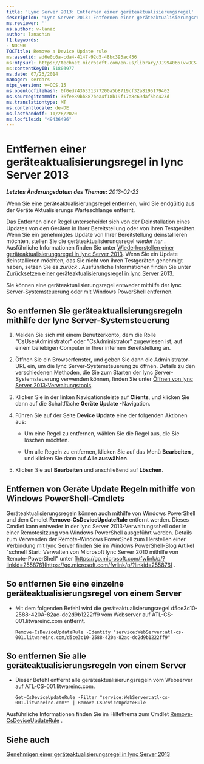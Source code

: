 ```yaml
---
title: 'Lync Server 2013: Entfernen einer geräteaktualisierungsregel'
description: 'Lync Server 2013: Entfernen einer geräteaktualisierungsregel'
ms.reviewer: ''
ms.author: v-lanac
author: lanachin
f1.keywords:
- NOCSH
TOCTitle: Remove a Device Update rule
ms:assetid: ad6e0c6a-cda4-4147-92d5-48bc393ac456
ms:mtpsurl: https://technet.microsoft.com/en-us/library/JJ994066(v=OCS.15)
ms:contentKeyID: 51803977
ms.date: 07/23/2014
manager: serdars
mtps_version: v=OCS.15
ms.openlocfilehash: 0f0ed7436331377200a5b8719cf32a8195179402
ms.sourcegitcommit: 36fee89bb887bea4f18b19f17a8c69daf5bc423d
ms.translationtype: MT
ms.contentlocale: de-DE
ms.lasthandoff: 11/26/2020
ms.locfileid: "49436496"
---
```

# <a name="remove-a-device-update-rule-in-lync-server-2013"></a>Entfernen einer geräteaktualisierungsregel in lync Server 2013

<div data-xmlns="http://www.w3.org/1999/xhtml">

<div class="topic" data-xmlns="http://www.w3.org/1999/xhtml" data-msxsl="urn:schemas-microsoft-com:xslt" data-cs="https://msdn.microsoft.com/">

<div data-asp="https://msdn2.microsoft.com/asp">



</div>

<div id="mainSection">

<div id="mainBody">

<span> </span>

_**Letztes Änderungsdatum des Themas:** 2013-02-23_

Wenn Sie eine geräteaktualisierungsregel entfernen, wird Sie endgültig aus der Geräte Aktualisierungs Warteschlange entfernt.

Das Entfernen einer Regel unterscheidet sich von der Deinstallation eines Updates von den Geräten in Ihrer Bereitstellung oder von ihren Testgeräten. Wenn Sie ein genehmigtes Update von Ihrer Bereitstellung deinstallieren möchten, stellen Sie die geräteaktualisierungsregel *wieder her* . Ausführliche Informationen finden Sie unter [Wiederherstellen einer geräteaktualisierungsregel in lync Server 2013](lync-server-2013-restore-a-device-update-rule.md). Wenn Sie ein Update deinstallieren möchten, das Sie nicht von ihren Testgeräten genehmigt haben, setzen Sie es *zurück* . Ausführliche Informationen finden Sie unter [Zurücksetzen einer geräteaktualisierungsregel in lync Server 2013](lync-server-2013-reset-a-device-update-rule.md).

Sie können eine geräteaktualisierungsregel entweder mithilfe der lync Server-Systemsteuerung oder mit Windows PowerShell entfernen.

<div>

## <a name="to-remove-device-update-rules-by-using-lync-server-control-panel"></a>So entfernen Sie geräteaktualisierungsregeln mithilfe der lync Server-Systemsteuerung

1.  Melden Sie sich mit einem Benutzerkonto, dem die Rolle "CsUserAdministrator" oder "CsAdministrator" zugewiesen ist, auf einem beliebigen Computer in Ihrer internen Bereitstellung an.

2.  Öffnen Sie ein Browserfenster, und geben Sie dann die Administrator-URL ein, um die lync Server-Systemsteuerung zu öffnen. Details zu den verschiedenen Methoden, die Sie zum Starten der lync Server-Systemsteuerung verwenden können, finden Sie unter [Öffnen von lync Server 2013-Verwaltungstools](lync-server-2013-open-lync-server-administrative-tools.md).

3.  Klicken Sie in der linken Navigationsleiste auf **Clients**, und klicken Sie dann auf die Schaltfläche **Geräte Update** -Navigation.

4.  Führen Sie auf der Seite **Device Update** eine der folgenden Aktionen aus:
    
      - Um eine Regel zu entfernen, wählen Sie die Regel aus, die Sie löschen möchten.
    
      - Um alle Regeln zu entfernen, klicken Sie auf das Menü **Bearbeiten** , und klicken Sie dann auf **Alle auswählen**.

5.  Klicken Sie auf **Bearbeiten** und anschließend auf **Löschen**.

</div>

<div>

## <a name="removing-device-update-rules-by-using-windows-powershell-cmdlets"></a>Entfernen von Geräte Update Regeln mithilfe von Windows PowerShell-Cmdlets

Geräteaktualisierungsregeln können auch mithilfe von Windows PowerShell und dem Cmdlet **Remove-CsDeviceUpdateRule** entfernt werden. Dieses Cmdlet kann entweder in der lync Server 2013-Verwaltungsshell oder in einer Remotesitzung von Windows PowerShell ausgeführt werden. Details zum Verwenden der Remote-Windows PowerShell zum Herstellen einer Verbindung mit lync Server finden Sie im Windows PowerShell-Blog Artikel "schnell Start: Verwalten von Microsoft lync Server 2010 mithilfe von Remote-PowerShell" unter [https://go.microsoft.com/fwlink/p/?linkId=255876](https://go.microsoft.com/fwlink/p/?linkid=255876) .

<div>

## <a name="to-remove-a-single-device-update-rule-from-a-server"></a>So entfernen Sie eine einzelne geräteaktualisierungsregel von einem Server

  - Mit dem folgenden Befehl wird die geräteaktualisierungsregel d5ce3c10-2588-420A-82ac-dc2d9b1222ff9 vom Webserver auf ATL-CS-001.litwareinc.com entfernt.
    
        Remove-CsDeviceUpdateRule -Identity "service:WebServer:atl-cs-001.litwareinc.com/d5ce3c10-2588-420a-82ac-dc2d9b1222ff9"

</div>

<div>

## <a name="to-remove-all-the-device-update-rules-from-a-server"></a>So entfernen Sie alle geräteaktualisierungsregeln von einem Server

  - Dieser Befehl entfernt alle geräteaktualisierungsregeln vom Webserver auf ATL-CS-001.litwareinc.com.
    
        Get-CsDeviceUpdateRule -Filter "service:WebServer:atl-cs-001.litwareinc.com*" | Remove-CsDeviceUpdateRule

</div>

Ausführliche Informationen finden Sie im Hilfethema zum Cmdlet [Remove-CsDeviceUpdateRule](https://docs.microsoft.com/powershell/module/skype/Remove-CsDeviceUpdateRule) .

</div>

<div>

## <a name="see-also"></a>Siehe auch


[Genehmigen einer geräteaktualisierungsregel in lync Server 2013](lync-server-2013-approve-a-device-update-rule.md)  
  

</div>

</div>

<span> </span>

</div>

</div>

</div>

